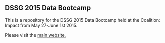 DSSG 2015 Data Bootcamp
-------------------------

This is a repository for the DSSG 2015 Data Bootcamp held at the Coalition: Impact from May 27-June 1st 2015.

Please visit the [main website.](http://dssg.github.io/dssg-training-workshop-2015/)
